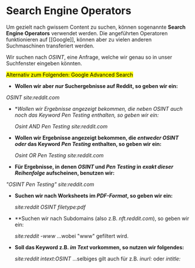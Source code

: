 # Search Engine Operators

Um gezielt nach gwissem Content zu suchen, können sogenannte **Search Engine Operators** verwendet werden. Die angeführten Operatoren funktionieren auf [[Google]], können aber zu vielen anderen Suchmaschinen transferiert werden.

Wir suchen nach *OSINT*, eine Anfrage, welche wir genau so in unser Suchfenster eingeben könnten.

<mark style="background: [[FFB8EBA6]];">Alternativ zum Folgenden: Google Advanced Search</mark> 


- **Wollen wir aber *nur* Suchergebnisse auf Reddit, so geben wir ein:**

 *OSINT site:reddit.com*

- **Wollen wir Ergebnisse angezeigt bekommen, die *neben *OSINT* auch noch das Keyword *Pen Testing* enthalten, so geben wir ein:**
  
  *Osint AND Pen Testing site:reddit.com*

- **Wollen wir Ergebnisse angezeigt bekommen, die *entweder OSINT* *oder* das Keyword *Pen Testing* enthalten, so geben wir ein:**
  
  *Osint OR Pen Testing site:reddit.com*

- **Für Ergebnisse, in denen *OSINT* und *Pen Testing* in *exakt dieser Reihenfolge* aufscheinen, benutzen wir:**
  
 *"OSINT Pen Testing" site:reddit.com*

- **Suchen wir nach Worksheets im *PDF-Format*, so geben wir ein:**
  
  *site:reddit OSINT filetype:pdf*

- **Suchen wir nach Subdomains (also z.B. *nft.reddit.com*), so geben wir ein:
  
  *site:reddit -www* 
  ...wobei "www" gefiltert wird.

- **Soll das Keyword z.B. *im Text* vorkommen, so nutzen wir folgendes:**
  
  *site:reddit intext:OSINT*
  ...selbiges gilt auch für z.B. *inurl:* oder *intitle:*





  
  